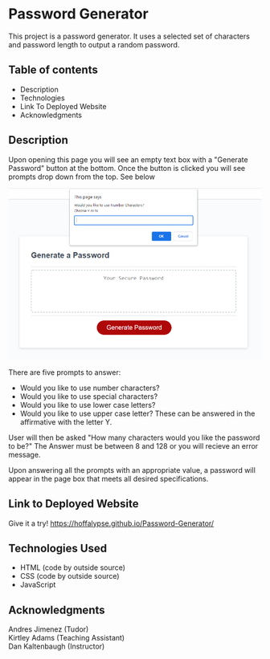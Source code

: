# Password Generator
This project is a password generator. It uses a selected set of characters and password length to output a random password. 

## Table of contents
* Description
* Technologies
* Link To Deployed Website
* Acknowledgments

## Description
Upon opening this page you will see an empty text box with a "Generate Password" button at the bottom. Once the button is clicked you will see prompts drop down from the top. See below 

<img src=".\Assets\Screenshot.png" alt="prompt screenshot"/>

There are five prompts to answer:
* Would you like to use number characters?
* Would you like to use special characters?
* Would you like to use lower case letters?
* Would you like to use upper case letter?
These can be answered in the affirmative with the letter Y.

User will then be asked "How many characters would you like the password to be?"
The Answer must be between 8 and 128 or you will recieve an error message. 

Upon answering all the prompts with an appropriate value, a password will appear in the page box that meets all desired specifications. 

## Link to Deployed Website 
Give it a try!
https://hoffalypse.github.io/Password-Generator/

## Technologies Used 
* HTML (code by outside source) 
* CSS (code by outside source)
* JavaScript 

## Acknowledgments
Andres Jimenez (Tudor) <br>
Kirtley Adams (Teaching Assistant) <br>
Dan Kaltenbaugh (Instructor)